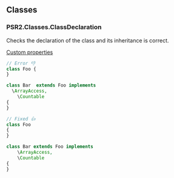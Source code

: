 ## Classes

### PSR2.Classes.ClassDeclaration

Checks the declaration of the class and its inheritance is correct.

[Custom properties](https://github.com/squizlabs/PHP_CodeSniffer/wiki/Customisable-Sniff-Properties#psr2classesclassdeclaration)

```php
// Error 👎
class Foo {
}

class Bar  extends Foo implements
  \ArrayAccess,
    \Countable
{
}

// Fixed 👍
class Foo
{
}

class Bar extends Foo implements
    \ArrayAccess,
    \Countable
{
}
```
